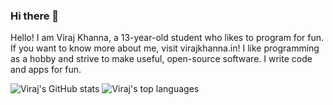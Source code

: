 ### Hi there 👋

Hello! I am Viraj Khanna, a 13-year-old student who likes to program for fun. If you want to know more about me, visit virajkhanna.in! I like programming as a hobby and strive to make useful, open-source software. I write code and apps for fun. 

![Viraj's GitHub stats](https://github-readme-stats.vercel.app/api?username=virajkhanna)
![Viraj's top languages](https://github-readme-stats.vercel.app/api/top-langs/?username=virajkhanna)

